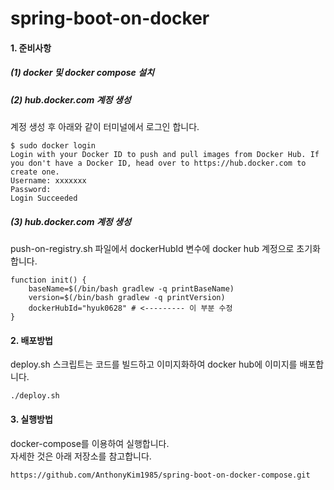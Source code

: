 # spring-boot-on-docker
<h4> 1. 준비사항</h4>
<h5>(1) docker 및 docker compose 설치</h5>
<h5>(2) hub.docker.com 계정 생성</h5>
계정 생성 후 아래와 같이 터미널에서 로그인 합니다.<br>

```
$ sudo docker login
Login with your Docker ID to push and pull images from Docker Hub. If you don't have a Docker ID, head over to https://hub.docker.com to create one.
Username: xxxxxxx
Password: 
Login Succeeded
```

<h5>(3) hub.docker.com 계정 생성</h5>
push-on-registry.sh 파일에서 dockerHubId 변수에 docker hub 계정으로 초기화합니다.

```
function init() {
    baseName=$(/bin/bash gradlew -q printBaseName)
    version=$(/bin/bash gradlew -q printVersion)
    dockerHubId="hyuk0628" # <--------- 이 부분 수정
}
```

<h4> 2. 배포방법</h4>
deploy.sh 스크립트는 코드를 빌드하고 이미지화하여 docker hub에 이미지를 배포합니다. 

```
./deploy.sh
```

<h4> 3. 실행방법</h4>
docker-compose를 이용하여 실행합니다.<br>
자세한 것은 아래 저장소를 참고합니다.

```
https://github.com/AnthonyKim1985/spring-boot-on-docker-compose.git
```

 